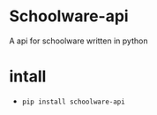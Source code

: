 # Schoolware-api
A api for schoolware written in python

# intall
* ``` pip install schoolware-api ```
